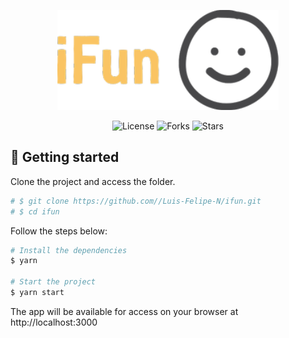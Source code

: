 <p align="center">
  <img alt="logo" title="iFun" aling="center" src="src/assets/image/logo.svg"/>
</p>

<p align="center">
  <img  src="https://img.shields.io/static/v1?label=license&message=MIT&color=FAC463&labelColor=121214" alt="License">
  
  <img src="https://img.shields.io/github/forks/Luis-Felipe-N/ifun?label=forks&message=MIT&color=FAC463&labelColor=121214" alt="Forks">     

  <img src="https://img.shields.io/github/stars/Luis-Felipe-N/ifun?label=stars&message=MIT&color=FAC463&labelColor=121214" alt="Stars">
</p>


## 🚀 Getting started

Clone the project and access the folder.

```bash
# $ git clone https://github.com//Luis-Felipe-N/ifun.git
# $ cd ifun
```

Follow the steps below:
```bash
# Install the dependencies
$ yarn

# Start the project
$ yarn start
```
The app will be available for access on your browser at http://localhost:3000
